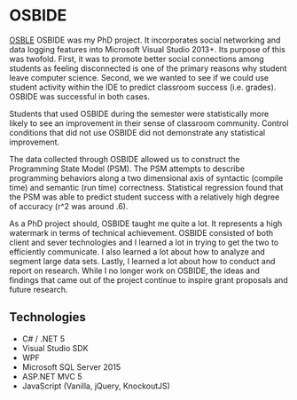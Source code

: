 # OSBIDE
[OSBLE](/img/projects/osbide.jpg)
OSBIDE was my PhD project.  It incorporates social networking and data logging features into Microsoft Visual Studio 2013+.  Its purpose of this was twofold.  First, it was to promote better social connections among students as feeling disconnected is one of the primary reasons why student leave computer science.  Second, we we wanted to see if we could use student activity within the IDE to predict classroom success (i.e. grades).  OSBIDE was successful in both cases. 

Students that used OSBIDE during the semester were statistically more likely to see an improvement in their sense of classroom community.  Control conditions that did not use OSBIDE did not demonstrate any statistical improvement.

The data collected through OSBIDE allowed us to construct the Programming State Model (PSM).  The PSM attempts to describe programming behaviors along a two dimensional axis of syntactic (compile time) and semantic (run time) correctness.  Statistical regression found that the PSM was able to predict student success with a relatively high degree of accuracy (r^2 was around .6).  

As a PhD project should, OSBIDE taught me quite a lot.  It represents a high watermark in terms of technical achievement.  OSBIDE consisted of both client and sever technologies and I learned a lot in trying to get the two to efficiently communicate.  I also learned a lot about how to analyze and segment large data sets.  Lastly, I learned a lot about how to conduct and report on research.  While I no longer work on OSBIDE, the ideas and findings that came out of the project continue to inspire grant proposals and future research.

## Technologies
* C# / .NET 5
* Visual Studio SDK
* WPF
* Microsoft SQL Server 2015
* ASP.NET MVC 5
* JavaScript (Vanilla, jQuery, KnockoutJS)